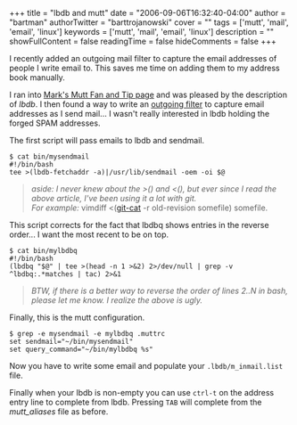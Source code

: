 +++
title = "lbdb and mutt"
date = "2006-09-06T16:32:40-04:00"
author = "bartman"
authorTwitter = "barttrojanowski"
cover = ""
tags = ['mutt', 'mail', 'email', 'linux']
keywords = ['mutt', 'mail', 'email', 'linux']
description = ""
showFullContent = false
readingTime = false
hideComments = false
+++

I recently added an outgoing mail filter to capture the email addresses of people I write email to.  This saves me time on adding them to my address book manually.  

I ran into [Mark's Mutt Fan and Tip page](http://mark.stosberg.com/Tech/mutt.html) and was pleased by the description of *lbdb*.  I then found a way to write an [outgoing filter](http://marc.10east.com/?l=mutt-users&m=101982014805783&w=2) to capture email addresses as I send mail... I wasn't really interested in lbdb holding the forged SPAM addresses.

<!--more-->

The first script will pass emails to lbdb and sendmail.

    $ cat bin/mysendmail 
    #!/bin/bash
    tee >(lbdb-fetchaddr -a)|/usr/lib/sendmail -oem -oi $@

<blockquote>
<i>
aside:  I never knew about the >() and <(), but ever since I read the above article, I've been using it a lot with git.<br>
For example: </i> vimdiff <(<a href="http://www.jukie.net/~bart/scripts/tmp/git-cat">git-cat</a> -r old-revision somefile) somefile.
</blockquote>

This script corrects for the fact that lbdbq shows entries in the reverse order... I want the most recent to be on top.

    $ cat bin/mylbdbq 
    #!/bin/bash
    (lbdbq "$@" | tee >(head -n 1 >&2) 2>/dev/null | grep -v ^lbdbq:.*matches | tac) 2>&1

<blockquote>
<i>BTW, if there is a better way to reverse the order of lines 2..N in bash, please let me know.  I realize the above is ugly.</i>
</blockquote>

Finally, this is the mutt configuration.

    $ grep -e mysendmail -e mylbdbq .muttrc
    set sendmail="~/bin/mysendmail"
    set query_command="~/bin/mylbdbq %s"

Now you have to write some email and populate your `.lbdb/m_inmail.list` file.

Finally when your lbdb is non-empty you can use `ctrl-t` on the address entry line to complete from lbdb.
Pressing `TAB` will complete from the *mutt_aliases* file as before.
